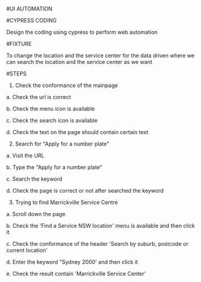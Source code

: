 #UI AUTOMATION

#CYPRESS CODING

Design the coding using cypress to perform web automation

#FIXTURE

To change the location and the service center for the data driven where we can search the location and the service center as we want


#STEPS
1. Check the conformance of the mainpage

  a. Check the url is correct

  b. Check the menu icon is available

  c. Check the search icon is available

  d. Check the text on the page should contain certain text
  
  
  
2. Search for "Apply for a number plate" 

  a. Visit the URL

  b. Type the "Apply for a number plate"

  c. Search the keyword

  d. Check the page is correct or not after searched the keyword
  
  

3. Trying to find Marrickville Service Centre

  a. Scroll down the page 

  b. Check the 'Find a Service NSW location' menu is available and then click it

  c. Check the conformance of the header 'Search by suburb, postcode or current location'

  d. Enter the keyword "Sydney 2000' and then click it

  e. Check the result contain 'Marrickville Service Center'




